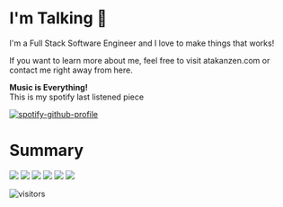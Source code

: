 # I'm Talking 🤠

I'm a Full Stack Software Engineer and I love to make things that works!

If you want to learn more about me, feel free to visit atakanzen.com or contact me right away from here.

<b>Music is Everything!</b><br>
This is my spotify last listened piece

[![spotify-github-profile](https://spotify-github-profile.vercel.app/api/view?uid=omermarvel&cover_image=true&theme=novatorem)](https://spotify-github-profile.vercel.app/api/view?uid=omermarvel&redirect=true)

# Summary
<img src="https://img.shields.io/github/license/omermarvel/github-profilinator?style=for-the-badge"> <img src="https://img.shields.io/github/forks/omermarvel/github-profilinator?style=for-the-badge"> <img src="https://img.shields.io/github/stars/omermarvel/github-profilinator?style=for-the-badge"> <img src="https://img.shields.io/github/issues/omermarvel/github-profilinator?style=for-the-badge"> <img src="https://img.shields.io/github/issues-pr/omermarvel/github-profilinator?style=for-the-badge"> <img src="https://raw.githubusercontent.com/omidnikrah/profile-activity-generator/master/demo.png">

![visitors](https://visitor-badge.glitch.me/badge?page_id=page.id&left_color=green&right_color=red)

